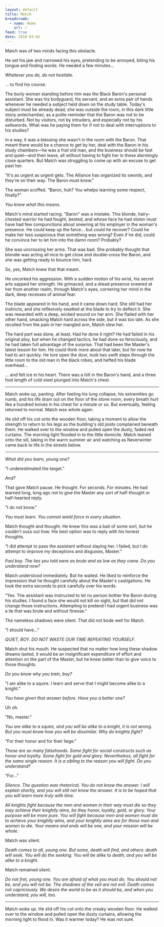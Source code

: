 ```yaml
---
layout: default
title: Match
breadcrumb:
  - name: Home
    url: /
feed: true
date: 2018-03-01
---
```

Match was of two minds facing this obstacle.

He set his jaw and narrowed his eyes, pretending to be annoyed, biting his tongue and finding words. He needed a few minutes...

*Whatever you do, do not hesitate.*

... to find his course.

The burly woman standing before him was the Black Baron's personal assistant. She was his bodyguard, his servant, and an extra pair of hands whenever he needed a subject held down on the study table. Today's subject must be already dead; she was outside the room, in this dark little stony antechamber, as a polite reminder that the Baron was not to be disturbed. Not by visitors, not by intruders, and especially not by his sellswords. What was he paying them for if not to deal with interruptions to his studies?

In a way, it was a blessing she wasn't in the room with the Baron. That meant there would be a chance to get by her, deal with the Baron in his study chambers—he was a frail old man, and the business should be fast and quiet—and then leave, all without having to fight her in these alarmingly close quarters. But Match was struggling to come up with an excuse to get past her.

"It's as urgent as urgent gets. The Alliance has organized its swords, and they're on their way. The Baron must know."

The woman scoffed. "Baron, huh? You whelps learning some respect, finally?"

*You know what this means.*

Match's mind started racing. "Baron" was a mistake. This blonde, hairy-chested warrior he had fought, bested, and whose face he had stolen must have had few compunctions about sneering at his employer in the woman's presence. He could keep up the farce... but could he recover? Could he make her less suspicious that something was wrong? Even if he did, could he convince her to let him into the damn room? Probably?

She was uncrossing her arms. That was bad. She probably thought that blondie was acting all nice to get close and double-cross the Baron, and she was getting ready to bounce him, hard.

So, yes, Match knew that that meant.

He uncorked his aggression. With a sudden motion of his wrist, his secret arts sapped her strength. He grimaced, and a dread presence sneered at her from another realm, through Match's eyes, cornering her mind in the dark, deep recesses of animal fear.

The blade appeared in his hand, and it came down hard. She still had her instincts, and she reflexively swatted at the blade to try to deflect it. She was rewarded with a deep, wicked wound on her arm. She flailed with her other hand, smacking Match hard across the side, but it was too late. As she recoiled from the pain in her mangled arm, Match slew her.

The hard part was done, at least. Had he done it right? He had failed in his original ploy, but when he changed tactics, he had done so ferociously, and he had taken full advantage of the surprise. That had been the Master's latest lesson for him. He could think more about that later, but for now he had to act quickly. He tore open the door, took two swift steps through the little room to the old man in the black robes, and hefted his blade overhead...

... and felt ice in his heart.  There was a hilt in the Baron's hand, and a three foot length of cold steel plunged into Match's chest.

---

Match woke up, panting. After feeling his lung collapse, his extremities go numb, and his life drain out on the floor of the stone room, every breath hurt like a hundred knives in his chest for a minute or so. But eventually, feeling returned to normal. Match was whole again.

He slid off his cot onto the wooden floor, taking a moment to allow the strength to return to his legs as the building's old joists complained beneath them. He walked over to the window and pulled open the dusty, faded red curtains. The morning light flooded in to the little domicile. Match leaned onto the sill, taking in the warm summer air and watching as Neverwinter came back to life in the streets below.

---

*What did you learn, young one?*

"I underestimated the target."

*And?*

That gave Match pause. He thought. For seconds. For minutes. He had learned long, long ago not to give the Master any sort of half-thought or half-hearted reply.

"I do not know."

*You must learn. You cannot wield force in every situation.*

Match thought and thought. He knew this was a bait of some sort, but he couldn't suss out how. His best option was to reply with his honest thoughts.

"I did attempt to pass the assistant without slaying her. I failed, but I do attempt to improve my deceptions and disguises, Master."

*Fool boy. The lies you told were as brute and as low as they come. Do you understand now?*

Match understood immediately. But he waited. He liked to reinforce the impression that he thought carefully about the Master's castigations. He took the extra seconds to pick carefully over his words.

"Yes. The assistant was instructed to let no person bother the Baron during his studies. I found a face she would not kill on sight, but that did not change those instructions. Attempting to pretend I had urgent business was a lie that was brute and without finesse."

The nameless shadows were silent. That did not bode well for Match.

"I should have..."

*QUIET, BOY. DO NOT WASTE OUR TIME REPEATING YOURSELF.*

Match shut his mouth. He suspected that no matter how long these shadow dreams lasted, it would be an insignificant expenditure of effort and attention on the part of the Master, but he knew better than to give voice to those thoughts.

*Do you know why you train, boy?*

"I am alike to a squire. I learn and serve that I might become alike to a knight."

*You have given that answer before. Have you a better one?*

Uh oh.

"No, master."

*You are alike to a squire, and you will be alike to a knight, it is not wrong. But you must know how you will be dissimilar. Why do knights fight?*

"For their honor and for their liege."

*These are so many falsehoods. Some fight for social constructs such as honor and loyalty. Some fight for gold and glory. Nevertheless, all fight for the same single reason. It is a sibling to the reason you will fight. Do you understand?*

"For..."

*Silence. The question was rhetorical. You do not know the answer. I will explain shortly, and you will still not know the answer. It is to be hoped that you will learn more truly with time.*

*All knights fight because the men and women in their way must die so they may achieve their knightly aims, be they honor, loyalty, gold, or glory. Your purpose will be more pure. You will fight because men and women must die to achieve your knightly aims, and your knightly aims are for those men and women to die. Your means and ends will be one, and your mission will be whole.*

Match was silent.

*Death comes to all, young one. But some, death will find, and others: death will seek. You will do the seeking. You will be alike to death, and you will be alike to a knight.*

Match remained silent.

*Do not fret, young one. You are afraid of what you must do. You should not be, and you will not be. The shadows of the veil are not evil. Death comes not capriciously. We desire the world to be as it should be, and when you understand, you will, too.*

---

Match woke up. He slid off his cot onto the creaky wooden floor. He walked over to the window and pulled open the dusty curtains, allowing the morning light to flood in. Was it warmer today? He was not sure.
